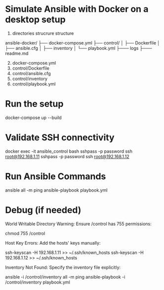 # Simulate Ansible with Docker on a desktop setup

1. directories strucrure structure 

ansible-docker/
├── docker-compose.yml
├── control/
│   ├── Dockerfile
│   ├── ansible.cfg
│   ├── inventory
│   └── playbook.yml
├─── logs
├─── readme.md

2. docker-compose.yml
3. control/Dockerfile
4. control/ansible.cfg
5. control/inventory
6. control/playbook.yml

# Run the setup
docker-compose up --build

# Validate SSH connectivity
docker exec -it ansible_control bash
sshpass -p password ssh root@192.168.1.11
sshpass -p password ssh root@192.168.1.12

# Run Ansible Commands
ansible all -m ping
ansible-playbook playbook.yml

# Debug (if needed)

World Writable Directory Warning: Ensure /control has 755 permissions:

chmod 755 /control

Host Key Errors: Add the hosts' keys manually:

ssh-keyscan -H 192.168.1.11 >> ~/.ssh/known_hosts
ssh-keyscan -H 192.168.1.12 >> ~/.ssh/known_hosts

Inventory Not Found: Specify the inventory file explicitly:

ansible -i /control/inventory all -m ping
ansible-playbook -i /control/inventory playbook.yml